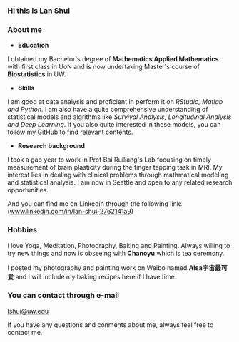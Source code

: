 ### Hi this is Lan Shui

### About me

- **Education**

I obtained my Bachelor's degree of **Mathematics Applied Mathematics** with first class in UoN and is now undertaking Master's course of **Biostatistics** in UW. 

- **Skills**

I am good at data analysis and proficient in perform it on _RStudio, Matlab and Python_. I am also have a quite comprehensive understanding of statistical models and algrithms like _Survival Analysis, Longitudinal Analysis and Deep Learning_. If you also quite interested in these models, you can follow my GitHub to find relevant contents.

- **Research background**

I took a gap year to work in Prof Bai Ruiliang's Lab focusing on timely measurement of brain plasticity during the finger tapping task in MRI. My interest lies in dealing with clinical problems through mathmatical modeling and statistical analysis. I am now in Seattle and open to any related research opportunities.

And you can find me on Linkedin through the following link: (www.linkedin.com/in/lan-shui-2762141a9)

### Hobbies

I love Yoga, Meditation, Photography, Baking and Painting. Always willing to try new things and now is obsseing with **Chanoyu** which is tea ceremony. 

I posted my photography and painting work on Weibo named **Alsa宇宙最可爱** and I will include my baking recipes here if I have time.

### You can contact through e-mail

lshui@uw.edu

If you have any questions and conments about me, always feel free to contact me.
